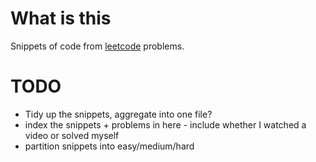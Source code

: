# What is this
Snippets of code from [leetcode](https://leetcode.com/) problems.

# TODO
* Tidy up the snippets, aggregate into one file?
* index the snippets + problems in here - include whether I watched a video or solved myself
* partition snippets into easy/medium/hard
